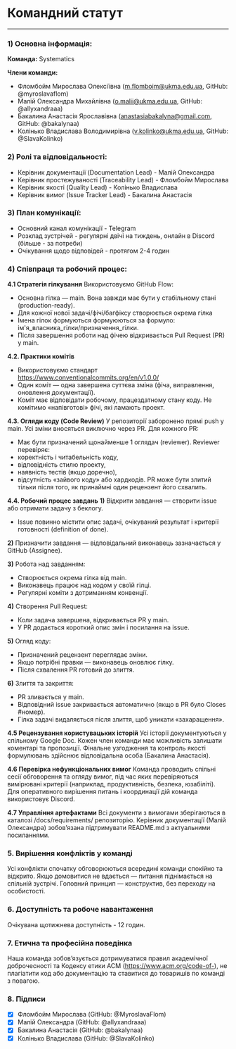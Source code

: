 # Командний статут
---
### 1) Основна інформація: 
**Команда:**
Systematics

**Члени команди:**
- Фломбойм Мирослава Олексіївна (m.flomboim@ukma.edu.ua, GitHub: @myroslavaflom)
- Малій Олександра Михайлівна (o.malii@ukma.edu.ua, GitHub: @allyxandraaa)
- Бакалина Анастасія Ярославівна (anastasiabakalyna@gmail.com, GitHub: @bakalynaa)
- Колінько Владислава Володимирівна (v.kolinko@ukma.edu.ua, GitHub: @SlavaKolinko)

### 2) Ролі та відповідальності:
- Керівник документації (Documentation Lead) - Малій Олександра
- Керівник простежуваності (Traceability Lead) - Фломбойм Мирослава
- Керівник якості (Quality Lead) - Колінько Владислава
- Керівник вимог (Issue Tracker Lead) - Бакалина Анастасія

### 3) План комунікації:
- Основний канал комунікації - Telegram
- Розклад зустрічей - регулярні двічі на тиждень, онлайн в Discord (більше - за потреби)
- Очікування щодо відповідей - протягом 2-4 годин

### 4) Співпраця та робочий процес: 
**4.1 Стратегія гілкування**
Використовуємо GitHub Flow:
- Основна гілка — main. Вона завжди має бути у стабільному стані (production-ready).
- Для кожної нової задачі/фічі/багфіксу створюється окрема гілка
- Імена гілок формуються формуюються за формуло: ім'я_власника_гілки/призначення_гілки.
- Після завершення роботи над фічею відкривається Pull Request (PR) у main.

**4.2. Практики комітів**
- Використовуємо стандарт https://www.conventionalcommits.org/en/v1.0.0/
- Один коміт — одна завершена суттєва зміна (фіча, виправлення, оновлення документації).
- Коміт має відповідати робочому, працездатному стану коду. Не комітимо «напівготові» фічі, які ламають проект.

**4.3. Огляди коду (Code Review)**
У репозиторії заборонено прямі push у main. Усі зміни вносяться виключно через PR.
Для кожного PR:
- Має бути призначений щонайменше 1 оглядач (reviewer). 
Reviewer перевіряє:
- коректність і читабельність коду,
- відповідність стилю проекту,
- наявність тестів (якщо доречно),
- відсутність «зайвого коду» або хардкодів.
PR може бути злитий тільки після того, як принаймні один рецензент його схвалить.

**4.4. Робочий процес завдань**
**1)** Відкрити завдання — створити issue або отримати задачу з беклогу.
- Issue повинно містити опис задачі, очікуваний результат і критерії готовності (definition of done).

**2)** Призначити завдання — відповідальний виконавець зазначається у GitHub (Assignee).

**3)** Робота над завданням:
- Створюється окрема гілка від main.
- Виконавець працює над кодом у своїй гілці.
- Регулярні коміти з дотриманням конвенції.

**4)** Створення Pull Request:
- Коли задача завершена, відкривається PR у main.
- У PR додається короткий опис змін і посилання на issue.

**5)** Огляд коду:
- Призначений рецензент переглядає зміни.
- Якщо потрібні правки — виконавець оновлює гілку.
- Після схвалення PR готовий до злиття.

**6)** Злиття та закриття:
- PR зливається у main.
- Відповідний issue закривається автоматично (якщо в PR було Closes #номер).
- Гілка задачі видаляється після злиття, щоб уникати «захаращення».

**4.5 Рецензування користувацьких історій**
Усі історії документуються у спільному Google Doc. Кожен член команди має можливість залишати коментарі та пропозиції. Фінальне узгодження та контроль якості формулювань здійснює відповідальна особа (Бакалина Анастасія).

**4.6 Перевірка нефункціональних вимог**
Команда проводить спільні сесії обговорення та огляду вимог, під час яких перевіряються вимірювані критерії (наприклад, продуктивність, безпека, юзабіліті). Для оперативного вирішення питань і координації дій команда використовує Discord.

**4.7 Управління артефактами**
Всі документи з вимогами зберігаються в каталозі
/docs/requirements/ репозиторію. Керівник документації (Малій Олександра) зобовʼязана підтримувати README.md з актуальними посиланнями.

### 5. Вирішення конфліктів у команді
Усі конфлікти спочатку обговорюються всередині команди спокійно та відкрито. Якщо домовитися не вдається — питання піднімається на спільній зустрічі. Головний принцип — конструктив, без переходу на особистості.

### 6. Доступність та робоче навантаження
Очікувана щотижнева доступність - 12 годин.

### 7. Етична та професійна поведінка
Наша команда зобовʼязується дотримуватися правил академічної доброчесності та Кодексу
етики ACM (https://www.acm.org/code-of-), не плагіатити код або документацію та ставитися до товаришів по команді з повагою.

### 8. Підписи
- [x] Фломбойм Мирослава (GitHub: @MyroslavaFlom)
- [x] Малій Олександра (GitHub: @allyxandraaa)
- [x] Бакалина Анастасія (GitHub: @bakalynaa)  
- [x] Колінько Владислава (GitHub: @SlavaKolinko)